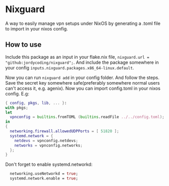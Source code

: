 # Nixguard
A way to easily manage vpn setups under NixOS by generating a .toml file to import in your nixos config.

## How to use
Include this package as an input in your flake.nix file, ```nixguard.url = "github:jordycoding/nixguard";```. And include the package somewhere in your config ```inputs.nixguard.packages.x86_64-linux.default```.

Now you can run ```nixguard add``` in your config folder. And follow the steps. Save the secret key somewhere safe(preferably somewhere normal users can't access it, e.g. agenix). Now you can import config.toml in your nixos config.
E.g:
```nix
{ config, pkgs, lib, ... }:
with pkgs;
let
  vpnconfig = builtins.fromTOML (builtins.readFile ../../config.toml);
in
{
  networking.firewall.allowedUDPPorts = [ 51820 ];
  systemd.network = {
    netdevs = vpnconfig.netdevs;
    networks = vpnconfig.networks;
  };
}
```
Don't forget to enable systemd.networkd:
```nix
  networking.useNetworkd = true;
  systemd.network.enable = true;
```
